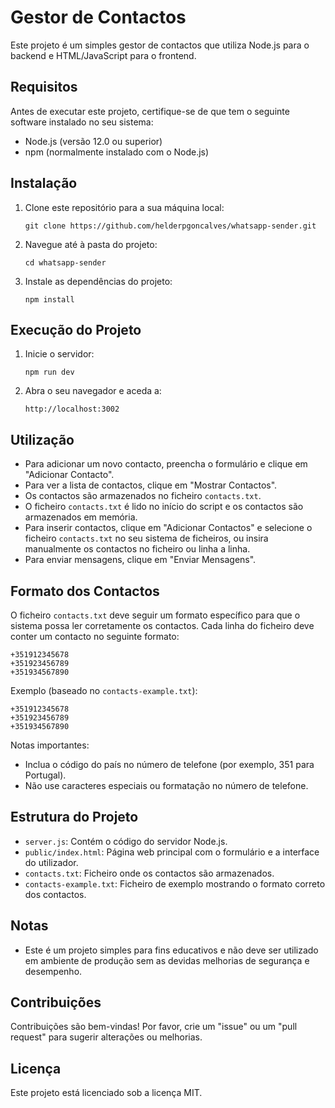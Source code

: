 # Gestor de Contactos

Este projeto é um simples gestor de contactos que utiliza Node.js para o backend e HTML/JavaScript para o frontend.

## Requisitos

Antes de executar este projeto, certifique-se de que tem o seguinte software instalado no seu sistema:

- Node.js (versão 12.0 ou superior)
- npm (normalmente instalado com o Node.js)

## Instalação

1. Clone este repositório para a sua máquina local:

   ```
   git clone https://github.com/helderpgoncalves/whatsapp-sender.git
   ```

2. Navegue até à pasta do projeto:

   ```
   cd whatsapp-sender
   ```

3. Instale as dependências do projeto:
   ```
   npm install
   ```

## Execução do Projeto

1. Inicie o servidor:

   ```
   npm run dev
   ```

2. Abra o seu navegador e aceda a:
   ```
   http://localhost:3002
   ```

## Utilização

- Para adicionar um novo contacto, preencha o formulário e clique em "Adicionar Contacto".
- Para ver a lista de contactos, clique em "Mostrar Contactos".
- Os contactos são armazenados no ficheiro `contacts.txt`.
- O ficheiro `contacts.txt` é lido no início do script e os contactos são armazenados em memória.
- Para inserir contactos, clique em "Adicionar Contactos" e selecione o ficheiro `contacts.txt` no seu sistema de ficheiros, ou insira manualmente os contactos no ficheiro ou linha a linha.
- Para enviar mensagens, clique em "Enviar Mensagens".

## Formato dos Contactos

O ficheiro `contacts.txt` deve seguir um formato específico para que o sistema possa ler corretamente os contactos. Cada linha do ficheiro deve conter um contacto no seguinte formato:

```
+351912345678
+351923456789
+351934567890
```

Exemplo (baseado no `contacts-example.txt`):

```
+351912345678
+351923456789
+351934567890
```

Notas importantes:
- Inclua o código do país no número de telefone (por exemplo, 351 para Portugal).
- Não use caracteres especiais ou formatação no número de telefone.

## Estrutura do Projeto

- `server.js`: Contém o código do servidor Node.js.
- `public/index.html`: Página web principal com o formulário e a interface do utilizador.
- `contacts.txt`: Ficheiro onde os contactos são armazenados.
- `contacts-example.txt`: Ficheiro de exemplo mostrando o formato correto dos contactos.

## Notas

- Este é um projeto simples para fins educativos e não deve ser utilizado em ambiente de produção sem as devidas melhorias de segurança e desempenho.

## Contribuições

Contribuições são bem-vindas! Por favor, crie um "issue" ou um "pull request" para sugerir alterações ou melhorias.

## Licença

Este projeto está licenciado sob a licença MIT.

